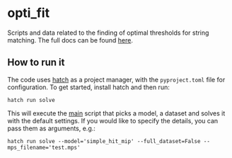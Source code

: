 # opti_fit
Scripts and data related to the finding of optimal thresholds for string matching. The full docs can be found [here](https://richardoberdieck.github.io/opti_fit/).

## How to run it
The code uses [hatch](https://hatch.pypa.io/) as a project manager, with the `pyproject.toml` file for configuration. To get started, install hatch and then run:

```
hatch run solve
```

This will execute the [main](./opti_fit/main.py) script that picks a model, a dataset and solves it with the default settings. If you would like to specify the details, you can pass them as arguments, e.g.:

```
hatch run solve --model='simple_hit_mip' --full_dataset=False --mps_filename='test.mps'
```
